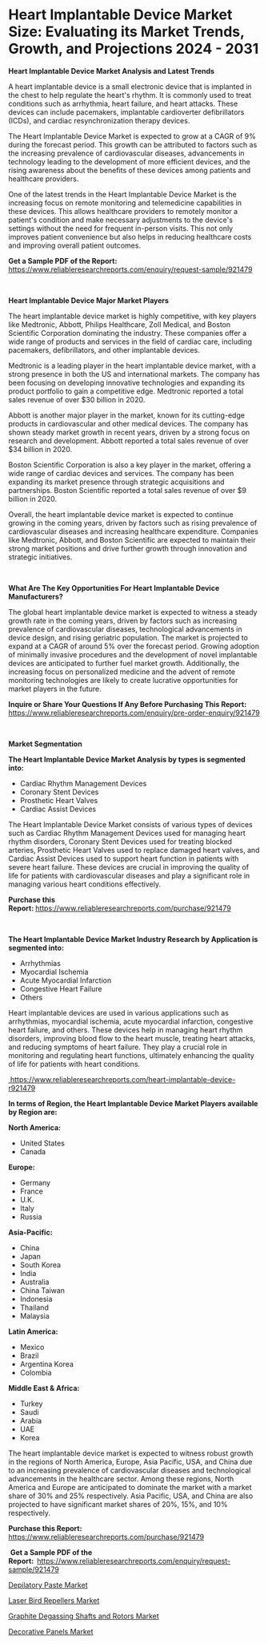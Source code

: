 <p><h1>Heart Implantable Device Market Size: Evaluating its Market Trends, Growth, and Projections 2024 - 2031</h1></p><p><strong>Heart Implantable Device Market Analysis and Latest Trends</strong></p>
<p><p>A heart implantable device is a small electronic device that is implanted in the chest to help regulate the heart's rhythm. It is commonly used to treat conditions such as arrhythmia, heart failure, and heart attacks. These devices can include pacemakers, implantable cardioverter defibrillators (ICDs), and cardiac resynchronization therapy devices.</p><p>The Heart Implantable Device Market is expected to grow at a CAGR of 9% during the forecast period. This growth can be attributed to factors such as the increasing prevalence of cardiovascular diseases, advancements in technology leading to the development of more efficient devices, and the rising awareness about the benefits of these devices among patients and healthcare providers.</p><p>One of the latest trends in the Heart Implantable Device Market is the increasing focus on remote monitoring and telemedicine capabilities in these devices. This allows healthcare providers to remotely monitor a patient's condition and make necessary adjustments to the device's settings without the need for frequent in-person visits. This not only improves patient convenience but also helps in reducing healthcare costs and improving overall patient outcomes.</p></p>
<p><strong>Get a Sample PDF of the Report:&nbsp;</strong> <a href="https://www.reliableresearchreports.com/enquiry/request-sample/921479">https://www.reliableresearchreports.com/enquiry/request-sample/921479</a></p>
<p>&nbsp;</p>
<p><strong>Heart Implantable Device Major Market Players</strong></p>
<p><p>The heart implantable device market is highly competitive, with key players like Medtronic, Abbott, Philips Healthcare, Zoll Medical, and Boston Scientific Corporation dominating the industry. These companies offer a wide range of products and services in the field of cardiac care, including pacemakers, defibrillators, and other implantable devices.</p><p>Medtronic is a leading player in the heart implantable device market, with a strong presence in both the US and international markets. The company has been focusing on developing innovative technologies and expanding its product portfolio to gain a competitive edge. Medtronic reported a total sales revenue of over $30 billion in 2020.</p><p>Abbott is another major player in the market, known for its cutting-edge products in cardiovascular and other medical devices. The company has shown steady market growth in recent years, driven by a strong focus on research and development. Abbott reported a total sales revenue of over $34 billion in 2020.</p><p>Boston Scientific Corporation is also a key player in the market, offering a wide range of cardiac devices and services. The company has been expanding its market presence through strategic acquisitions and partnerships. Boston Scientific reported a total sales revenue of over $9 billion in 2020.</p><p>Overall, the heart implantable device market is expected to continue growing in the coming years, driven by factors such as rising prevalence of cardiovascular diseases and increasing healthcare expenditure. Companies like Medtronic, Abbott, and Boston Scientific are expected to maintain their strong market positions and drive further growth through innovation and strategic initiatives.</p></p>
<p>&nbsp;</p>
<p><strong>What Are The Key Opportunities For Heart Implantable Device Manufacturers?</strong></p>
<p><p>The global heart implantable device market is expected to witness a steady growth rate in the coming years, driven by factors such as increasing prevalence of cardiovascular diseases, technological advancements in device design, and rising geriatric population. The market is projected to expand at a CAGR of around 5% over the forecast period. Growing adoption of minimally invasive procedures and the development of novel implantable devices are anticipated to further fuel market growth. Additionally, the increasing focus on personalized medicine and the advent of remote monitoring technologies are likely to create lucrative opportunities for market players in the future.</p></p>
<p><strong>Inquire or Share Your Questions If Any Before Purchasing This Report:</strong> <a href="https://www.reliableresearchreports.com/enquiry/pre-order-enquiry/921479">https://www.reliableresearchreports.com/enquiry/pre-order-enquiry/921479</a></p>
<p>&nbsp;</p>
<p><strong>Market Segmentation</strong></p>
<p><strong>The Heart Implantable Device Market Analysis by types is segmented into:</strong></p>
<p><ul><li>Cardiac Rhythm Management Devices</li><li>Coronary Stent Devices</li><li>Prosthetic Heart Valves</li><li>Cardiac Assist Devices</li></ul></p>
<p><p>The Heart Implantable Device Market consists of various types of devices such as Cardiac Rhythm Management Devices used for managing heart rhythm disorders, Coronary Stent Devices used for treating blocked arteries, Prosthetic Heart Valves used to replace damaged heart valves, and Cardiac Assist Devices used to support heart function in patients with severe heart failure. These devices are crucial in improving the quality of life for patients with cardiovascular diseases and play a significant role in managing various heart conditions effectively.</p></p>
<p><strong>Purchase this Report:&nbsp;</strong><a href="https://www.reliableresearchreports.com/purchase/921479">https://www.reliableresearchreports.com/purchase/921479</a></p>
<p>&nbsp;</p>
<p><strong>The Heart Implantable Device Market Industry Research by Application is segmented into:</strong></p>
<p><ul><li>Arrhythmias</li><li>Myocardial Ischemia</li><li>Acute Myocardial Infarction</li><li>Congestive Heart Failure</li><li>Others</li></ul></p>
<p><p>Heart implantable devices are used in various applications such as arrhythmias, myocardial ischemia, acute myocardial infarction, congestive heart failure, and others. These devices help in managing heart rhythm disorders, improving blood flow to the heart muscle, treating heart attacks, and reducing symptoms of heart failure. They play a crucial role in monitoring and regulating heart functions, ultimately enhancing the quality of life for patients with heart conditions.</p></p>
<p><a href="https://www.reliableresearchreports.com/heart-implantable-device-r921479">&nbsp;https://www.reliableresearchreports.com/heart-implantable-device-r921479</a></p>
<p><strong>In terms of Region, the Heart Implantable Device Market Players available by Region are:</strong></p>
<p>
    <p> <strong> North America: </strong>
        <ul>
            <li>United States</li>
            <li>Canada</li>
        </ul>
        </p> 
    <p> <strong> Europe: </strong>
        <ul>
            <li>Germany</li>
            <li>France</li>
            <li>U.K.</li>
            <li>Italy</li>
            <li>Russia</li>
        </ul>
        </p> 
    <p> <strong> Asia-Pacific: </strong>
        <ul>
            <li>China</li>
            <li>Japan</li>
            <li>South Korea</li>
            <li>India</li>
            <li>Australia</li>
            <li>China Taiwan</li>
            <li>Indonesia</li>
            <li>Thailand</li>
            <li>Malaysia</li>
        </ul>
        </p> 
    <p> <strong> Latin America: </strong>
        <ul>
            <li>Mexico</li>
            <li>Brazil</li>
            <li>Argentina Korea</li>
            <li>Colombia</li>
        </ul>
        </p> 
    <p> <strong> Middle East & Africa: </strong>
        <ul>
            <li>Turkey</li>
            <li>Saudi</li>
            <li>Arabia</li>
            <li>UAE</li>
            <li>Korea</li>
        </ul>
    </p>
    </p>
<p><p>The heart implantable device market is expected to witness robust growth in the regions of North America, Europe, Asia Pacific, USA, and China due to an increasing prevalence of cardiovascular diseases and technological advancements in the healthcare sector. Among these regions, North America and Europe are anticipated to dominate the market with a market share of 30% and 25% respectively. Asia Pacific, USA, and China are also projected to have significant market shares of 20%, 15%, and 10% respectively.</p></p>
<p><strong>Purchase this Report: </strong><a href="https://www.reliableresearchreports.com/purchase/921479">https://www.reliableresearchreports.com/purchase/921479</a></p>
<p>&nbsp;<strong>Get a Sample PDF of the Report:&nbsp;&nbsp;</strong><a href="https://www.reliableresearchreports.com/enquiry/request-sample/921479">https://www.reliableresearchreports.com/enquiry/request-sample/921479</a></p>
<p><strong></strong></p>
<p><p><a href="https://github.com/brenzgnarento/Market-Research-Report-List-2/blob/main/depilatory-paste-market.md">Depilatory Paste Market</a></p><p><a href="https://www.linkedin.com/pulse/laser-bird-repellers-market-insight-trends-growth-forecasted-p8lbe">Laser Bird Repellers Market</a></p><p><a href="https://www.linkedin.com/pulse/graphite-degassing-shafts-rotors-market-insight-trends-dzfhe">Graphite Degassing Shafts and Rotors Market</a></p><p><a href="https://github.com/jerrycopelandthomaswsqd8q/Market-Research-Report-List-2/blob/main/decorative-panels-market.md">Decorative Panels Market</a></p></p>
